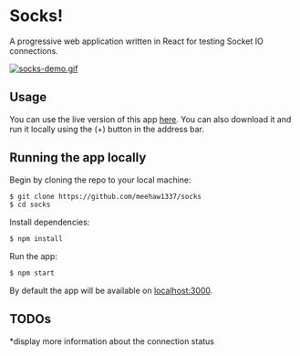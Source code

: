 # Socks!

A progressive web application written in React for testing Socket IO connections.

[![socks-demo.gif](https://s2.gifyu.com/images/socks-demo.gif)](https://gifyu.com/image/U6Sw)

## Usage
You can use the live version of this app [here](https://socks-for-socketio.netlify.app/). You can also download it and run it locally using the (+) button in the address bar.

## Running the app locally
Begin by cloning the repo to your local machine:
```bash
$ git clone https://github.com/meehaw1337/socks
$ cd socks
```
Install dependencies:
```bash
$ npm install
```
Run the app:
```bash
$ npm start
```
By default the app will be available on [localhost:3000](http://localhost:3000).
## TODOs
*display more information about the connection status
